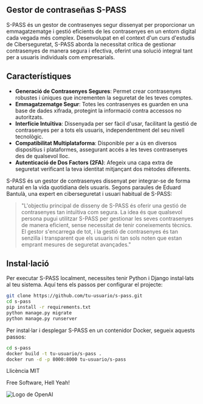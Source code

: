 ## Gestor de contraseñas S-PASS 
S-PASS és un gestor de contrasenyes segur dissenyat per proporcionar un emmagatzematge i gestió eficients de les contrasenyes en un entorn digital cada vegada més complex. Desenvolupat en el context d'un curs d'estudis de Ciberseguretat, S-PASS aborda la necessitat crítica de gestionar contrasenyes de manera segura i efectiva, oferint una solució integral tant per a usuaris individuals com empresarials.
## Característiques

- **Generació de Contrasenyes Segures**: Permet crear contrasenyes robustes i úniques que incrementen la seguretat de les teves comptes.
- **Emmagatzematge Segur**: Totes les contrasenyes es guarden en una base de dades xifrada, protegint la informació contra accessos no autoritzats.
- **Interfície Intuïtiva**: Dissenyada per ser fàcil d'usar, facilitant la gestió de contrasenyes per a tots els usuaris, independentment del seu nivell tecnològic.
- **Compatibilitat Multiplataforma**: Disponible per a ús en diversos dispositius i plataformes, assegurant accés a les teves contrasenyes des de qualsevol lloc.
- **Autenticació de Dos Factors (2FA)**: Afegeix una capa extra de seguretat verificant la teva identitat mitjançant dos mètodes diferents.

S-PASS és un gestor de contrasenyes dissenyat per integrar-se de forma natural en la vida quotidiana dels usuaris. Segons paraules de Eduard Bantulà, una expert en ciberseguretat i usuari habitual de S-PASS:

> "L'objectiu principal de disseny de S-PASS és oferir 
una gestió de contrasenyes tan intuïtiva com segura.
> La idea és que qualsevol persona pugui utilitzar S-PASS
> per gestionar les seves contrasenyes de manera eficient, 
sense necessitat de tenir coneixements tècnics.
> El gestor s'encarrega de tot, i la gestió de contrasenyes 
és tan senzilla i transparent que els usuaris ni tan sols 
noten que estan emprant mesures de seguretat avançades."

## Instal·lació
Per executar S-PASS localment, necessites tenir Python i Django instal·lats al teu sistema. Aquí tens els passos per configurar el projecte:

```sh
git clone https://github.com/tu-usuario/s-pass.git
cd s-pass
pip install -r requirements.txt
python manage.py migrate
python manage.py runserver
```


Per instal·lar i desplegar S-PASS en un contenidor Docker, segueix aquests passos:
```sh
cd s-pass
docker build -t tu-usuario/s-pass .
docker run -d -p 8000:8000 tu-usuario/s-pass
```

Llicència
MIT

Free Software, Hell Yeah!


![Logo de OpenAI](https://static.wikia.nocookie.net/marisqueria/images/1/19/Donpollo.jpeg/revision/latest?cb=20230105232639&path-prefix=es)
